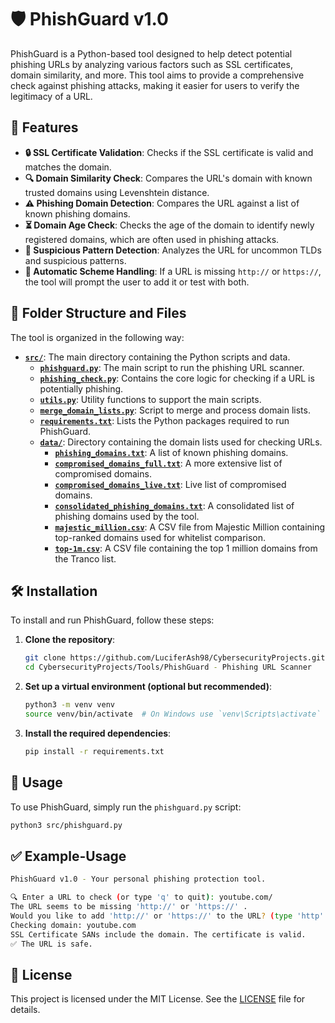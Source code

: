 # 🛡️ PhishGuard v1.0

PhishGuard is a Python-based tool designed to help detect potential phishing URLs by analyzing various factors such as SSL certificates, domain similarity, and more. This tool aims to provide a comprehensive check against phishing attacks, making it easier for users to verify the legitimacy of a URL.

## 🎯 Features

- **🔒 SSL Certificate Validation**: Checks if the SSL certificate is valid and matches the domain.
- **🔍 Domain Similarity Check**: Compares the URL's domain with known trusted domains using Levenshtein distance.
- **⚠️ Phishing Domain Detection**: Compares the URL against a list of known phishing domains.
- **⏳ Domain Age Check**: Checks the age of the domain to identify newly registered domains, which are often used in phishing attacks.
- **🔗 Suspicious Pattern Detection**: Analyzes the URL for uncommon TLDs and suspicious patterns.
- **🤖 Automatic Scheme Handling**: If a URL is missing `http://` or `https://`, the tool will prompt the user to add it or test with both.

## 📂 Folder Structure and Files

The tool is organized in the following way:

- **[`src/`](https://github.com/LuciferAsh98/CybersecurityProjects/tree/main/Tools/PhishGaurd%20-%20Phishing%20URL%20Scanner%20/src/)**: The main directory containing the Python scripts and data.
  - **[`phishguard.py`](https://github.com/LuciferAsh98/CybersecurityProjects/blob/main/Tools/PhishGaurd%20-%20Phishing%20URL%20Scanner%20/src/phishguard.py)**: The main script to run the phishing URL scanner.
  - **[`phishing_check.py`](https://github.com/LuciferAsh98/CybersecurityProjects/blob/main/Tools/PhishGaurd%20-%20Phishing%20URL%20Scanner%20/src/phishing_check.py)**: Contains the core logic for checking if a URL is potentially phishing.
  - **[`utils.py`](https://github.com/LuciferAsh98/CybersecurityProjects/blob/main/Tools/PhishGaurd%20-%20Phishing%20URL%20Scanner%20/src/utils.py)**: Utility functions to support the main scripts.
  - **[`merge_domain_lists.py`](https://github.com/LuciferAsh98/CybersecurityProjects/blob/main/Tools/PhishGaurd%20-%20Phishing%20URL%20Scanner%20/src/merge_domain_lists.py)**: Script to merge and process domain lists.
  - **[`requirements.txt`](https://github.com/LuciferAsh98/CybersecurityProjects/blob/main/Tools/PhishGaurd%20-%20Phishing%20URL%20Scanner%20/src/requirements.txt)**: Lists the Python packages required to run PhishGuard.
  - **[`data/`](https://github.com/LuciferAsh98/CybersecurityProjects/tree/main/Tools/PhishGaurd%20-%20Phishing%20URL%20Scanner%20/src/data/)**: Directory containing the domain lists used for checking URLs.
    - **[`phishing_domains.txt`](https://github.com/LuciferAsh98/CybersecurityProjects/blob/main/Tools/PhishGaurd%20-%20Phishing%20URL%20Scanner%20/src/data/phishing_domains.txt)**: A list of known phishing domains.
    - **[`compromised_domains_full.txt`](https://github.com/LuciferAsh98/CybersecurityProjects/blob/main/Tools/PhishGaurd%20-%20Phishing%20URL%20Scanner%20/src/data/compromised_domains_full.txt)**: A more extensive list of compromised domains.
    - **[`compromised_domains_live.txt`](https://github.com/LuciferAsh98/CybersecurityProjects/blob/main/Tools/PhishGaurd%20-%20Phishing%20URL%20Scanner%20/src/data/compromised_domains_live.txt)**: Live list of compromised domains.
    - **[`consolidated_phishing_domains.txt`](https://github.com/LuciferAsh98/CybersecurityProjects/blob/main/Tools/PhishGaurd%20-%20Phishing%20URL%20Scanner%20/src/data/consolidated_phishing_domains.txt)**: A consolidated list of phishing domains used by the tool.
    - **[`majestic_million.csv`](https://github.com/LuciferAsh98/CybersecurityProjects/blob/main/Tools/PhishGaurd%20-%20Phishing%20URL%20Scanner%20/src/data/majestic_million.csv)**: A CSV file from Majestic Million containing top-ranked domains used for whitelist comparison.
    - **[`top-1m.csv`](https://github.com/LuciferAsh98/CybersecurityProjects/blob/main/Tools/PhishGaurd%20-%20Phishing%20URL%20Scanner%20/src/data/top-1m.csv)**: A CSV file containing the top 1 million domains from the Tranco list.


## 🛠️ Installation

To install and run PhishGuard, follow these steps:

1. **Clone the repository**:
    ```bash
    git clone https://github.com/LuciferAsh98/CybersecurityProjects.git
    cd CybersecurityProjects/Tools/PhishGuard - Phishing URL Scanner
    ```

2. **Set up a virtual environment (optional but recommended)**:
    ```bash
    python3 -m venv venv
    source venv/bin/activate  # On Windows use `venv\Scripts\activate`
    ```

3. **Install the required dependencies**:
    ```bash
    pip install -r requirements.txt
    ```

## 🚀 Usage

To use PhishGuard, simply run the `phishguard.py` script:

```bash
python3 src/phishguard.py
```

## ✅ Example-Usage
```bash
PhishGuard v1.0 - Your personal phishing protection tool.

🔍 Enter a URL to check (or type 'q' to quit): youtube.com/
The URL seems to be missing 'http://' or 'https://' .
Would you like to add 'http://' or 'https://' to the URL? (type 'http' or 'https' or 'none' if it doesn’t have !!): https
Checking domain: youtube.com
SSL Certificate SANs include the domain. The certificate is valid.
✅ The URL is safe.
`````````


## 📜 License

This project is licensed under the MIT License. See the [LICENSE](https://github.com/LuciferAsh98/CybersecurityProjects/blob/main/Tools/PhishGaurd%20-%20Phishing%20URL%20Scanner%20/LICENSE.txt) file for details.
